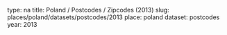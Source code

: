 type: na
title: Poland / Postcodes / Zipcodes (2013)
slug: places/poland/datasets/postcodes/2013
place: poland
dataset: postcodes
year: 2013
